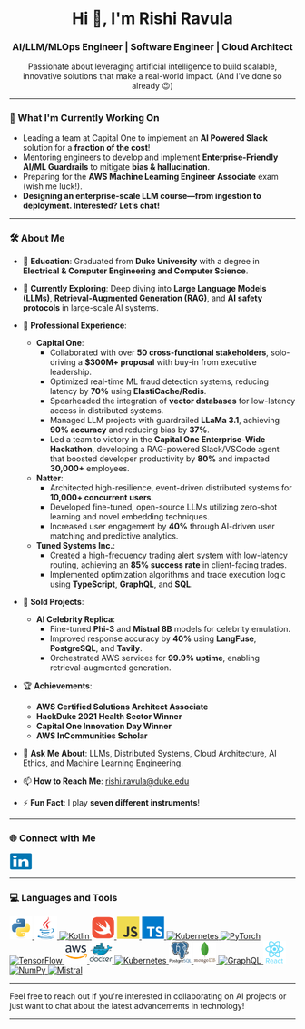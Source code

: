 <h1 align="center">Hi 👋, I'm Rishi Ravula</h1>
<h3 align="center">AI/LLM/MLOps Engineer | Software Engineer | Cloud Architect</h3>

<p align="center">
Passionate about leveraging artificial intelligence to build scalable, innovative solutions that make a real-world impact. (And I've done so already 😉)
</p>

---

### 🤖 What I'm Currently Working On
- Leading a team at Capital One to implement an **AI Powered Slack** solution for a **fraction of the cost**!
- Mentoring engineers to develop and implement **Enterprise-Friendly AI/ML Guardrails** to mitigate **bias & hallucination**.
- Preparing for the **AWS Machine Learning Engineer Associate** exam (wish me luck!).
- **Designing an enterprise-scale LLM course—from ingestion to deployment. Interested? Let’s chat!**

---

### 🛠️ About Me

- 🏫 **Education**: Graduated from **Duke University** with a degree in **Electrical & Computer Engineering and Computer Science**.

- 🌱 **Currently Exploring**: Deep diving into **Large Language Models (LLMs)**, **Retrieval-Augmented Generation (RAG)**, and **AI safety protocols** in  large-scale AI systems.

- 💼 **Professional Experience**:
  - **Capital One**:
    - Collaborated with over **50 cross-functional stakeholders**, solo-driving a **$300M+ proposal** with buy-in from executive leadership.
    - Optimized real-time ML fraud detection systems, reducing latency by **70%** using **ElastiCache/Redis**.
    - Spearheaded the integration of **vector databases** for low-latency access in distributed systems.
    - Managed LLM projects with guardrailed **LLaMa 3.1**, achieving **90% accuracy** and reducing bias by **37%**.
    - Led a team to victory in the **Capital One Enterprise-Wide Hackathon**, developing a RAG-powered Slack/VSCode agent that boosted developer productivity by **80%** and impacted **30,000+** employees.
  - **Natter**:
    - Architected high-resilience, event-driven distributed systems for **10,000+ concurrent users**.
    - Developed fine-tuned, open-source LLMs utilizing zero-shot learning and novel embedding techniques.
    - Increased user engagement by **40%** through AI-driven user matching and predictive analytics.
  - **Tuned Systems Inc.**:
    - Created a high-frequency trading alert system with low-latency routing, achieving an **85% success rate** in client-facing trades.
    - Implemented optimization algorithms and trade execution logic using **TypeScript**, **GraphQL**, and **SQL**.

- 🔭 **Sold Projects**:
  - **AI Celebrity Replica**:
    - Fine-tuned **Phi-3** and **Mistral 8B** models for celebrity emulation.
    - Improved response accuracy by **40%** using **LangFuse**, **PostgreSQL**, and **Tavily**.
    - Orchestrated AWS services for **99.9% uptime**, enabling retrieval-augmented generation.

- 🏆 **Achievements**:
  - **AWS Certified Solutions Architect Associate**
  - **HackDuke 2021 Health Sector Winner**
  - **Capital One Innovation Day Winner**
  - **AWS InCommunities Scholar**

- 💬 **Ask Me About**: LLMs, Distributed Systems, Cloud Architecture, AI Ethics, and Machine Learning Engineering.

- 📫 **How to Reach Me**: [rishi.ravula@duke.edu](mailto:rishi.ravula@duke.edu)

- ⚡ **Fun Fact**: I play **seven different instruments**!

---

### 🌐 Connect with Me

<p align="left">
  <a href="https://www.linkedin.com/in/rishi-ravula/" target="_blank">
    <img align="center" src="https://raw.githubusercontent.com/devicons/devicon/master/icons/linkedin/linkedin-original.svg" alt="LinkedIn" height="30" width="40" />
  </a>
</p>

---

### 💻 Languages and Tools

<p align="left">
  <!-- Programming Languages -->
  <a href="https://www.python.org/" target="_blank" rel="noreferrer">
    <img src="https://raw.githubusercontent.com/devicons/devicon/master/icons/python/python-original.svg" alt="Python" width="40" height="40"/>
  </a>
  <a href="https://www.java.com/" target="_blank" rel="noreferrer">
    <img src="https://raw.githubusercontent.com/devicons/devicon/master/icons/java/java-original.svg" alt="Java" width="40" height="40"/>
  </a>
  <a href="https://kotlinlang.org/" target="_blank" rel="noreferrer">
    <img src="https://www.vectorlogo.zone/logos/kotlinlang/kotlinlang-icon.svg" alt="Kotlin" width="40" height="40"/>
  </a>
  <a href="https://developer.apple.com/swift/" target="_blank" rel="noreferrer">
    <img src="https://raw.githubusercontent.com/devicons/devicon/master/icons/swift/swift-original.svg" alt="Swift" width="40" height="40"/>
  </a>
  <a href="https://www.javascript.com/" target="_blank" rel="noreferrer">
    <img src="https://raw.githubusercontent.com/devicons/devicon/master/icons/javascript/javascript-original.svg" alt="JavaScript" width="40" height="40"/>
  </a>
  <a href="https://www.typescriptlang.org/" target="_blank" rel="noreferrer">
    <img src="https://raw.githubusercontent.com/devicons/devicon/master/icons/typescript/typescript-original.svg" alt="TypeScript" width="40" height="40"/>
  </a>
  <!-- Tools and Technologies -->
  <a href="https://kubernetes.io/" target="_blank" rel="noreferrer">
  <img src="https://th.bing.com/th/id/OIP.sMZCkjIpLsacbrRY0H9NMgHaHa?rs=1&pid=ImgDetMain" alt="Kubernetes" width="40" height="40"/>
  </a>
  <a href="https://pytorch.org/" target="_blank" rel="noreferrer">
    <img src="https://www.vectorlogo.zone/logos/pytorch/pytorch-icon.svg" alt="PyTorch" width="40" height="40"/>
  </a>
  <a href="https://www.tensorflow.org/" target="_blank" rel="noreferrer">
    <img src="https://www.vectorlogo.zone/logos/tensorflow/tensorflow-icon.svg" alt="TensorFlow" width="40" height="40"/>
  </a>
  <a href="https://aws.amazon.com/" target="_blank" rel="noreferrer">
    <img src="https://raw.githubusercontent.com/devicons/devicon/master/icons/amazonwebservices/amazonwebservices-original-wordmark.svg" alt="AWS" width="40" height="40"/>
  </a>
  <a href="https://www.docker.com/" target="_blank" rel="noreferrer">
    <img src="https://raw.githubusercontent.com/devicons/devicon/master/icons/docker/docker-original-wordmark.svg" alt="Docker" width="40" height="40"/>
  </a>
  <a href="https://kubernetes.io/" target="_blank" rel="noreferrer">
    <img src="https://www.vectorlogo.zone/logos/kubernetes/kubernetes-icon.svg" alt="Kubernetes" width="40" height="40"/>
  </a>
  <a href="https://www.postgresql.org/" target="_blank" rel="noreferrer">
    <img src="https://raw.githubusercontent.com/devicons/devicon/master/icons/postgresql/postgresql-original-wordmark.svg" alt="PostgreSQL" width="40" height="40"/>
  </a>
  <a href="https://www.mongodb.com/" target="_blank" rel="noreferrer">
    <img src="https://raw.githubusercontent.com/devicons/devicon/master/icons/mongodb/mongodb-original-wordmark.svg" alt="MongoDB" width="40" height="40"/>
  </a>
  <a href="https://graphql.org/" target="_blank" rel="noreferrer">
    <img src="https://www.vectorlogo.zone/logos/graphql/graphql-icon.svg" alt="GraphQL" width="40" height="40"/>
  </a>
  <a href="https://reactjs.org/" target="_blank" rel="noreferrer">
    <img src="https://raw.githubusercontent.com/devicons/devicon/master/icons/react/react-original-wordmark.svg" alt="React" width="40" height="40"/>
  </a>
  <a href="https://numpy.org/" target="_blank" rel="noreferrer">
    <img src="https://user-images.githubusercontent.com/50221806/86498222-c4c12800-bd39-11ea-9709-160ad4ba63e1.png" alt="NumPy" width="40" height="40"/>
  </a>
  <a href="https://www.mistral.ai/" target="_blank" rel="noreferrer">
    <img src="https://th.bing.com/th/id/OIP.imjamss6oNFwDwBjyzXoQQHaEv?rs=1&pid=ImgDetMain" alt="Mistral" width="40" height="40"/>
  </a>
</p>


---

Feel free to reach out if you're interested in collaborating on AI projects or just want to chat about the latest advancements in technology!

---
